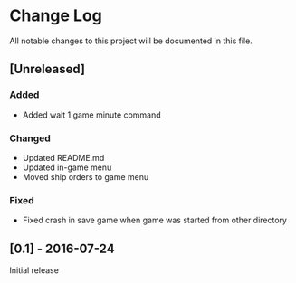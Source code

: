 # Change Log
All notable changes to this project will be documented in this file.

## [Unreleased]

### Added
- Added wait 1 game minute command

### Changed
- Updated README.md
- Updated in-game menu
- Moved ship orders to game menu

### Fixed
- Fixed crash in save game when game was started from other directory

## [0.1] - 2016-07-24
Initial release
